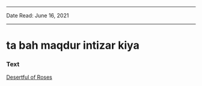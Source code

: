 ***
Date Read: June 16, 2021
***

# ta bah maqdur intizar kiya

### Text
[Desertful of Roses](http://www.columbia.edu/itc/mealac/pritchett/00garden/00c/0058/index_0058.html)


